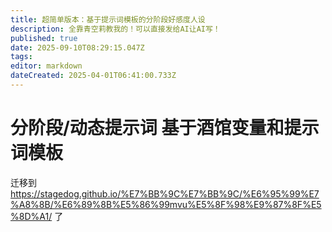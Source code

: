 ```yaml
---
title: 超简单版本：基于提示词模板的分阶段好感度人设
description: 全靠青空莉教我的！可以直接发给AI让AI写！
published: true
date: 2025-09-10T08:29:15.047Z
tags: 
editor: markdown
dateCreated: 2025-04-01T06:41:00.733Z
---
```


# 分阶段/动态提示词 基于酒馆变量和提示词模板

迁移到 https://stagedog.github.io/%E7%BB%9C%E7%BB%9C/%E6%95%99%E7%A8%8B/%E6%89%8B%E5%86%99mvu%E5%8F%98%E9%87%8F%E5%8D%A1/ 了
